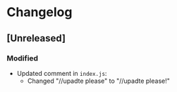 

  # Changelog

## [Unreleased]

### Modified
- Updated comment in `index.js`:
  - Changed "//upadte please" to "//upadte please!"

  